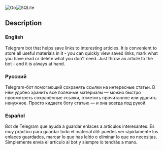 ![Go](https://img.shields.io/badge/go-%2300ADD8.svg?style=for-the-badge&logo=go&logoColor=white)![SQLite](https://img.shields.io/badge/sqlite-%2307405e.svg?style=for-the-badge&logo=sqlite&logoColor=white)
## Description

### English
Telegram bot that helps save links to interesting articles. It is convenient to store all useful materials in it - you can quickly view saved links, mark what you have read or delete what you don't need. Just throw an article to the bot - and it is always at hand.

### Русский
Telegram-бот помогающий сохранять ссылки на интересные статьи. В нём удобно хранить все полезные материалы — можно быстро просмотреть сохранённые ссылки, отметить прочитанное или удалить ненужное. Просто кидаете боту статью — и она всегда под рукой.


### Español
Bot de Telegram que ayuda a guardar enlaces a artículos interesantes. Es muy práctico para guardar todo el material útil: puedes ver rápidamente los enlaces guardados, marcar lo que has leído o eliminar lo que no necesitas. Simplemente envía el artículo al bot y siempre lo tendrás a mano.
